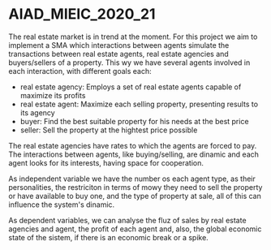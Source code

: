 # AIAD_MIEIC_2020_21

The real estate market is in trend at the moment. For this project we aim to implement a SMA which interactions between agents simulate the transactions between real estate agents, real estate agencies and buyers/sellers of a property. This wy we have several agents involved in each interaction, with different goals each: 
- real estate agency: Employs a set of real estate agents capable of maximize its profits
- real estate agent: Maximize each selling property, presenting results to its agency
- buyer: Find the best suitable property for his needs at the best price
- seller: Sell the property at the hightest price possible

The real estate agencies have rates to which the agents are forced to pay. The interactions between agents, like buying/selling, are dinamic and each agent looks for its interests, having space for cooperation.

As independent variable we have the number os each agent type, as their personalities, the restriciton in terms of mowy they need to sell the property or have available to buy one, and the type of property at sale, all of this can influence the system's dinamic.

As dependent variables, we can analyse the fluz of sales by real estate agencies and agent, the profit of each agent and, also, the global economic state of the sistem, if there is an economic break or a spike.
